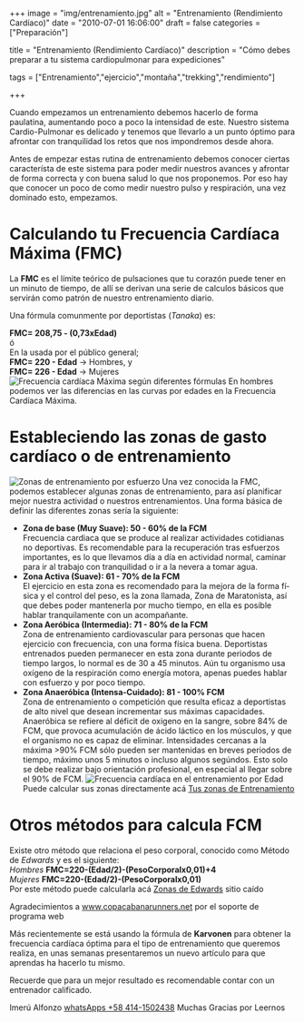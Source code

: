 +++
image = "img/entrenamiento.jpg" 
alt = "Entrenamiento (Rendimiento Cardí­aco)" 
date = "2010-07-01 16:06:00"
draft = false 
categories = ["Preparación"] 

title = "Entrenamiento (Rendimiento Cardí­aco)" 
description = "Cómo debes preparar a tu sistema cardiopulmonar para expediciones" 

tags = ["Entrenamiento","ejercicio","montaña","trekking","rendimiento"] 

+++

Cuando empezamos un entrenamiento debemos hacerlo de forma paulatina, aumentando poco a poco la intensidad de este. Nuestro sistema Cardio-Pulmonar es delicado y tenemos que llevarlo a un punto óptimo para afrontar con tranquilidad los retos que nos impondremos desde ahora.

Antes de empezar estas rutina de entrenamiento debemos conocer ciertas característa de este sistema para poder medir nuestros avances y afrontar de forma correcta y con buena salud lo que nos proponemos. Por eso hay que conocer un poco de como medir nuestro pulso y respiración, una vez dominado esto, empezamos.

# Calculando tu Frecuencia Cardí­aca Máxima (FMC)

La **FMC** es el lí­mite teórico de pulsaciones que tu corazón puede tener en un minuto de tiempo, de allí­ se derivan una serie de calculos básicos que servirán como patrón de nuestro entrenamiento diario.

Una fórmula comunmente por deportistas (*Tanaka*) es:

**FMC= 208,75 - (0,73xEdad)**  
ó  
En la usada por el público general;  
**FMC= 220 - Edad** -> Hombres, y  
**FMC= 226 - Edad** -> Mujeres
![](/img/frecuencias.jpg "Frecuencia cardíaca Máxima según diferentes fórmulas")
En hombres podemos ver las diferencias en las curvas por edades en la Frecuencia Cardíaca Máxima.

# Estableciendo las zonas de gasto cardíaco o de entrenamiento
![](/img/zonas.jpg "Zonas de entrenamiento por esfuerzo")
Una vez conocida la FMC, podemos establecer algunas zonas de entrenamiento, para así­ planificar mejor nuestra actividad o nuestros entrenamientos. Una forma básica de definir las diferentes zonas serí­a la siguiente:  
- **Zona de base (Muy Suave): 50 - 60% de la FCM**  
Frecuencia cardiaca que se produce al realizar actividades cotidianas no deportivas. Es recomendable para la recuperación tras esfuerzos importantes, es lo que llevamos día a día en actividad normal, caminar para ir al trabajo con tranquilidad o ir a la nevera a tomar agua.  
- **Zona Activa (Suave): 61 - 70% de la FCM**  
El ejercicio en esta zona es recomendado para la mejora de la forma fí­sica y el control del peso, es la zona llamada, Zona de Maratonista, así que debes poder mantenerla por mucho tiempo, en ella es posible hablar tranquilamente con un acompañante.  
- **Zona Aeróbica (Intermedia): 71 - 80% de la FCM**  
Zona de entrenamiento cardiovascular para personas que hacen ejercicio con frecuencia, con una forma fí­sica buena. Deportistas entrenados pueden permanecer en esta zona durante periodos de tiempo largos, lo normal es de 30 a 45 minutos. Aún tu organismo usa oxígeno de la respiración como energía motora, apenas puedes hablar con esfuerzo y por poco tiempo.  
- **Zona Anaeróbica (Intensa-Cuidado): 81 - 100% FCM**  
Zona de entrenamiento o competición que resulta eficaz a deportistas de alto nivel que desean incrementar sus máximas capacidades. Anaeróbica se refiere al déficit de oxigeno en la sangre, sobre 84% de FCM, que provoca acumulación de ácido láctico en los músculos, y que el organismo no es capaz de eliminar. Intensidades cercanas a la máxima >90% FCM sólo pueden ser mantenidas en breves periodos de tiempo, máximo unos 5 minutos o incluso algunos segúndos. Esto solo se debe realizar bajo orientación profesional, en especial al llegar sobre el 90% de FCM.
![](/img/frecuenciaCardiaca.jpg "Frecuencia cardíaca en el entrenamiento por Edad")
Puede calcular sus zonas directamente acá [Tus zonas de Entrenamiento](http://www.copacabanarunners.net/espzona.html)

# Otros métodos para calcula FCM
Existe otro método que relaciona el peso corporal, conocido como Método de *Edwards* y  es el siguiente:  
*Hombres*   **FMC=220-(Edad/2)-(PesoCorporalx0,01)+4**  
*Mujeres*   **FMC=220-(Edad/2)-(PesoCorporalx0,01)**  
Por este método puede calcularla acá [Zonas de Edwards](http://www.navatabikers.com/ritmocardiaco/Ritmocard.htm) sitio caído

Agradecimientos a www.copacabanarunners.net por el soporte de programa web

Más recientemente se está usando la fórmula de **Karvonen** para obtener la frecuencia cardíaca óptima para el tipo de entrenamiento que queremos realiza, en unas semanas presentaremos un nuevo artículo para que aprendas ha hacerlo tu mismo.

Recuerde que para un mejor resultado es recomendable contar con un entrenador calificado.

Imerú Alfonzo [whatsApps +58 414-1502438](https://wa.me/584141502438)
Muchas Gracias por Leernos
